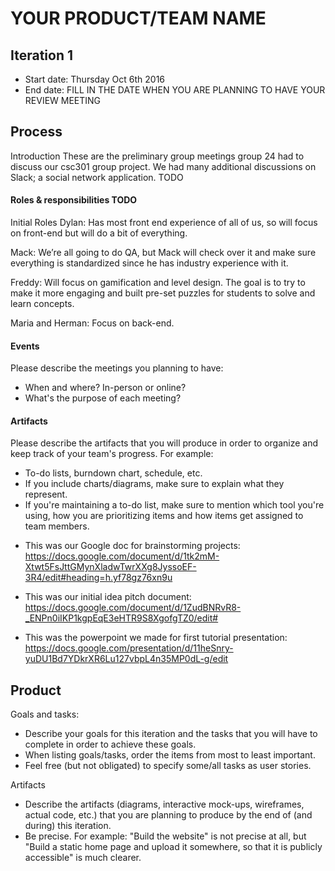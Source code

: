 # YOUR PRODUCT/TEAM NAME

## Iteration 1

 * Start date: Thursday Oct 6th 2016
 * End date: FILL IN THE DATE WHEN YOU ARE PLANNING TO HAVE YOUR REVIEW MEETING

## Process

Introduction
These are the preliminary group meetings group 24 had to discuss our csc301 group project. We had many additional
discussions on Slack; a social network application.
TODO

#### Roles & responsibilities TODO

Initial Roles
Dylan: Has most front end experience of all of us, so will focus on 
front-end but will do a bit of everything.

Mack: We’re all going to do QA, but Mack will check over it and make 
sure everything is standardized since he has industry experience with it.

Freddy: Will focus on gamification and level design. The goal is to 
try to make it more engaging and built pre-set puzzles for students to 
solve and learn concepts.

Maria and Herman: Focus on back-end.


#### Events

Please describe the meetings you planning to have:
 * When and where? In-person or online?
 * What's the purpose of each meeting?


 

#### Artifacts

Please describe the artifacts that you will produce in order to organize and keep track of your team's progress.
For example:
 * To-do lists, burndown chart, schedule, etc.
 * If you include charts/diagrams, make sure to explain what they represent.
 * If you're maintaining a to-do list, make sure to mention which tool you're using, how you are prioritizing items and how items get assigned to team members.

 - This was our Google doc for brainstorming projects:
 https://docs.google.com/document/d/1tk2mM-Xtwt5FsJttGMynXladwTwrXXg8JyssoEF-3R4/edit#heading=h.yf78gz76xn9u
 
 - This was our initial idea pitch document: 
 https://docs.google.com/document/d/1ZudBNRvR8-_ENPn0iIKP1kgpEqE3eHTR9S8XgofgTZ0/edit#
 
 - This was the powerpoint we made for first tutorial presentation:
 https://docs.google.com/presentation/d/11heSnry-yuDU1Bd7YDkrXR6Lu127vbpL4n35MP0dL-g/edit
 


## Product

Goals and tasks:

 * Describe your goals for this iteration and the tasks that you will have to complete in order to achieve these goals.
 * When listing goals/tasks, order the items from most to least important.
 * Feel free (but not obligated) to specify some/all tasks as user stories.

Artifacts

 * Describe the artifacts (diagrams, interactive mock-ups, wireframes, actual code, etc.)
   that you are planning to produce by the end of (and during) this iteration.
 * Be precise.
   For example: "Build the website" is not precise at all, but "Build a static home page and upload it somewhere, so that it is publicly accessible" is much clearer.